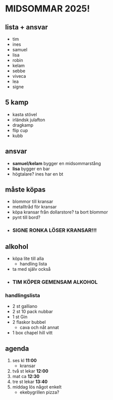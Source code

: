  # MIDSOMMAR 2025!

## lista + ansvar
- tim
- ines
- samuel
- lisa 
- robin
- kelam
- sebbe
- viveca
- lea
- signe

## 5 kamp
- kasta stövel
- irländsk julafton
- dragkamp
- flip cup
- kubb

## ansvar 
- **samuel/kelam** bygger en midsommarstång
- **lisa** bygger en bar
- högtalare? ines har en bt

## måste köpas
- blommor till kransar
- metalltråd för kransar
- köpa kransar från dollarstore? ta bort blommor
- pynt till bord?
- ### SIGNE RONKA LÖSER KRANSAR!!!

## alkohol
- köpa lite till alla
    - handling lista
- ta med själv också
- ### TIM KÖPER GEMENSAM ALKOHOL

### handlingslista
- 2 st galliano
- 2 st 10 pack nubbar
- 1 st Gin
- 2 flaskor bubbel
    - cava och nåt annat
- 1 box chapel hill vitt

## agenda

1. ses kl **11:00**
    - kransar
2. två st lekar **12:00**
3. mat ca **12:30**
4. tre st lekar **13:40**
5. middag lös något enkelt
    - ekebygrillen pizza?
